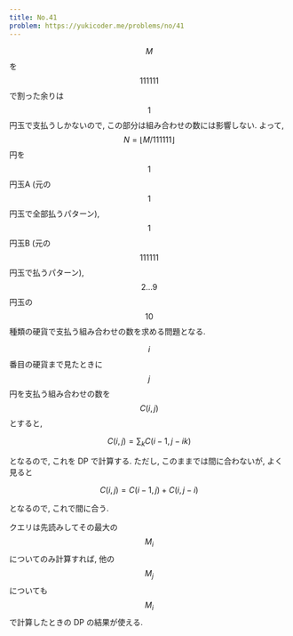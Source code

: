 ```yaml
---
title: No.41
problem: https://yukicoder.me/problems/no/41
---
```

$$ M $$ を $$ 111111 $$ で割った余りは $$ 1 $$ 円玉で支払うしかないので, この部分は組み合わせの数には影響しない. よって, $$ N = \lfloor M/111111 \rfloor $$ 円を $$ 1 $$ 円玉A (元の $$ 1 $$ 円玉で全部払うパターン), $$ 1 $$ 円玉B (元の $$ 111111 $$ 円玉で払うパターン), $$ 2 \dots 9 $$ 円玉の $$ 10 $$ 種類の硬貨で支払う組み合わせの数を求める問題となる.

$$ i $$ 番目の硬貨まで見たときに $$ j $$ 円を支払う組み合わせの数を $$ C(i, j) $$ とすると,

$$
C(i, j) = \sum_k C(i-1, j-ik)
$$

となるので, これを DP で計算する. ただし, このままでは間に合わないが, よく見ると

$$
C(i, j) = C(i-1, j) + C(i, j-i)
$$

となるので, これで間に合う.

クエリは先読みしてその最大の $$ M_i $$ についてのみ計算すれば, 他の $$ M_j $$ についても $$ M_i $$ で計算したときの DP の結果が使える.
